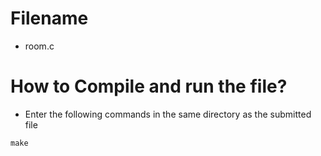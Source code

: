 # Filename 
- room.c

# How to Compile and run the file?

- Enter the following commands in the same directory as the submitted file

```
make
```